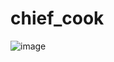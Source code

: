 ﻿# chief_cook
![image](https://github.com/user-attachments/assets/1b49519a-9c11-4467-9856-6d556cba83e9)
